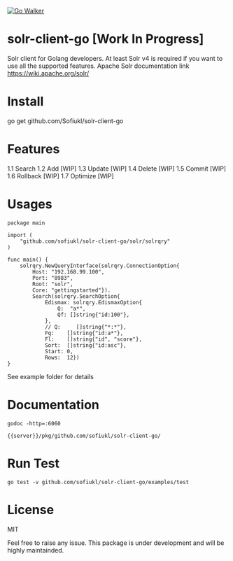 [![Go Walker](http://gowalker.org/api/v1/badge)](https://gowalker.org/github.com/Sofiukl/solr-client-go/solr)

# solr-client-go [Work In Progress]

Solr client for  Golang developers.
At least Solr v4 is required if you want to use all the supported features.
Apache Solr documentation link https://wiki.apache.org/solr/

# Install
go get github.com/Sofiukl/solr-client-go

# Features
1.1 Search
1.2 Add [WIP]
1.3 Update [WIP]
1.4 Delete [WIP]
1.5 Commit [WIP]
1.6 Rollback [WIP]
1.7 Optimize [WIP]

# Usages

	package main

	import (
		"github.com/sofiukl/solr-client-go/solr/solrqry"
	)

	func main() {
		solrqry.NewQueryInterface(solrqry.ConnectionOption{
			Host: "192.168.99.100",
			Port: "8983",
			Root: "solr",
			Core: "gettingstarted"}).
			Search(solrqry.SearchOption{
				Edismax: solrqry.EdismaxOption{
					Q:  "a*",
					Qf: []string{"id:100"},
				},
				// Q:     []string{"*:*"},
				Fq:    []string{"id:a*"},
				Fl:    []string{"id", "score"},
				Sort:  []string{"id:asc"},
				Start: 0,
				Rows:  12})
	}


See example folder for details

# Documentation
	godoc -http=:6060

	{{server}}/pkg/github.com/sofiukl/solr-client-go/

# Run Test
	go test -v github.com/sofiukl/solr-client-go/examples/test

# License
MIT

Feel free to raise any issue. This package is under development and will be highly maintainded.
